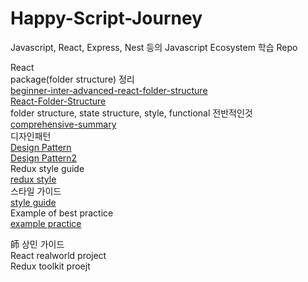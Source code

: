 # Happy-Script-Journey
Javascript, React, Express, Nest 등의 Javascript Ecosystem 학습 Repo

React  
package(folder structure) 정리   
[beginner-inter-advanced-react-folder-structure](https://github.com/WebDevSimplified/react-folder-structure)  
[React-Folder-Structure](https://github.com/duthanhduoc/React-Folder-Structure)  
folder structure, state structure, style, functional 전반적인것  
[comprehensive-summary](https://github.com/kudos-dude/react-best-practices)  
디자인패턴  
[Design Pattern](https://github.com/MicheleBertoli/react-design-patterns-and-best-practices)   
[Design Pattern2](https://github.com/PacktPublishing/React-Design-Patterns-and-Best-Practices)  
Redux style guide  
[redux style](https://github.com/iraycd/React-Redux-Styleguide)  
스타일 가이드  
[style guide](https://github.com/coderjonny/react-style-guide)  
Example of best practice  
[example practice](https://github.com/wheatandcat/react-best-practices)

師 상민 가이드  
React realworld project  
Redux toolkit proejt  
